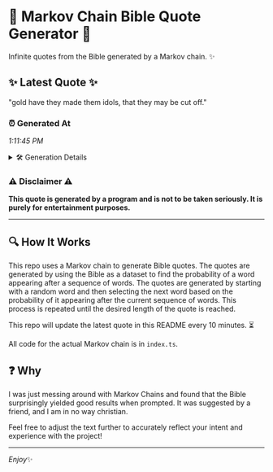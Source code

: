 # 📖 Markov Chain Bible Quote Generator 📖

Infinite quotes from the Bible generated by a Markov chain. ✨

## ✨ Latest Quote ✨
"gold have they made them idols, that they may be cut off."

### ⏰ Generated At
*1:11:45 PM*

<details>
    <summary>🛠️ Generation Details</summary>
    <p>
        <strong>🌱 Seed:</strong> gold<br>
        <strong>🔄 Iterations:</strong> 11<br>
        <strong>📜 Context History:</strong><br>[ gold ]: have<br>[ gold, have ]: they<br>[ gold, have, they ]: made<br>[ gold, have, they, made ]: them<br>[ gold, have, they, made, them ]: idols,<br>[ gold, have, they, made, them, idols, ]: that<br>[ have, they, made, them, idols,, that ]: they<br>[ they, made, them, idols,, that, they ]: may<br>[ made, them, idols,, that, they, may ]: be<br>[ them, idols,, that, they, may, be ]: cut<br>[ idols,, that, they, may, be, cut ]: off.<br>
    </p>
</details>

### ⚠️ Disclaimer ⚠️
**This quote is generated by a program and is not to be taken seriously. It is purely for entertainment purposes.**

---

## 🔍 How It Works

This repo uses a Markov chain to generate Bible quotes. The quotes are generated by using the Bible as a dataset to find the probability of a word appearing after a sequence of words. The quotes are generated by starting with a random word and then selecting the next word based on the probability of it appearing after the current sequence of words. This process is repeated until the desired length of the quote is reached.

This repo will update the latest quote in this README every 10 minutes. ⏳

All code for the actual Markov chain is in `index.ts`.

## ❓ Why

I was just messing around with Markov Chains and found that the Bible surprisingly yielded good results when prompted. 
It was suggested by a friend, and I am in no way christian.

Feel free to adjust the text further to accurately reflect your intent and experience with the project!

---

*Enjoy*✨
